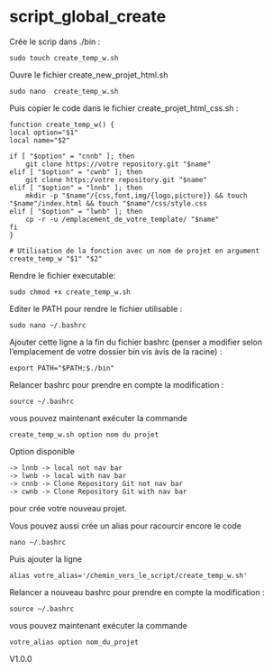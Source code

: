 # script_global_create

Crée le scrip dans ./bin :

	sudo touch create_temp_w.sh 

Ouvre le fichier create_new_projet_html.sh

	sudo nano  create_temp_w.sh 

Puis copier le code dans le fichier create_projet_html_css.sh :

    function create_temp_w() {
    local option="$1"
    local name="$2"

    if [ "$option" = "cnnb" ]; then
        git clone https://votre repository.git "$name"
    elif [ "$option" = "cwnb" ]; then
        git clone https:/votre repository.git "$name"
    elif [ "$option" = "lnnb" ]; then
        mkdir -p "$name"/{css,font,img/{logo,picture}} && touch "$name"/index.html && touch "$name"/css/style.css
    elif [ "$option" = "lwnb" ]; then
        cp -r -u /emplacement_de_votre_template/ "$name"
    fi
    }
	
    # Utilisation de la fonction avec un nom de projet en argument
    create_temp_w "$1" "$2"

Rendre le fichier executable:

	sudo chmod +x create_temp_w.sh

Editer le PATH pour rendre le fichier utilisable :
	
	sudo nano ~/.bashrc

Ajouter cette ligne a la fin du fichier bashrc (penser a modifier selon l’emplacement de votre dossier bin vis àvis de la racine) :

	export PATH="$PATH:$./bin"

Relancer bashrc pour prendre en compte la modification :

	source ~/.bashrc


vous pouvez maintenant exécuter la commande 

	create_temp_w.sh option nom du projet

Option disponible 

	-> lnnb -> local not nav bar
	-> lwnb -> local with nav bar
	-> cnnb -> Clone Repository Git not nav bar
	-> cwnb -> Clone Repository Git with nav bar
	
pour crée votre nouveau projet.


Vous pouvez aussi crée un alias pour racourcir encore le code

 	nano ~/.bashrc

Puis ajouter la ligne 

	alias votre_alias='/chemin_vers_le_script/create_temp_w.sh'

Relancer a nouveau bashrc pour prendre en compte la modification :

	source ~/.bashrc

vous pouvez maintenant exécuter la commande 

 	votre_alias option nom_du_projet



V1.0.0
